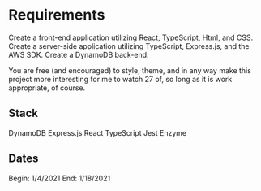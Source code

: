 # Requirements
Create a front-end application utilizing React, TypeScript, Html, and CSS. Create a server-side application utilizing TypeScript, Express.js, and the AWS SDK. Create a DynamoDB back-end.

You are free (and encouraged) to style, theme, and in any way make this project more interesting for me to watch 27 of, so long as it is work appropriate, of course.

## Stack
DynamoDB
Express.js
React
TypeScript
Jest
Enzyme

## Dates
Begin: 1/4/2021
End: 1/18/2021